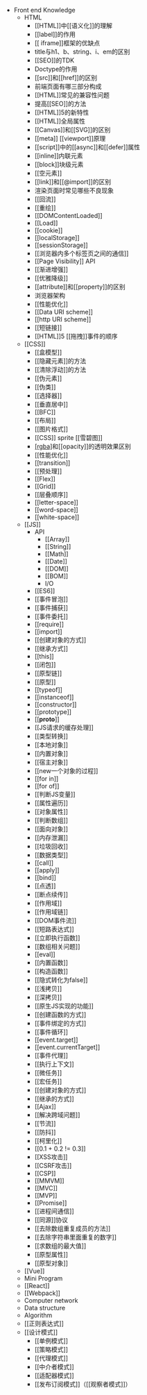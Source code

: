 - Front end Knowledge
	- HTML
		- [[HTML]]中[[语义化]]的理解
		- [[label]]的作用
		- [[ iframe]]框架的优缺点
		- title与h1、b、string、i、em的区别
		- [[SEO]]的TDK
		- Doctype的作用
		- [[src]]和[[href]]的区别
		- 前端页面有哪三部分构成
		- [[HTML]]常见的兼容性问题
		- 提高[[SEO]]的方法
		- [[HTML]]5的新特性
		- [[HTML]]全局属性
		- [[Canvas]]和[[SVG]]的区别
		- [[meta]] [[viewport]]原理
		- [[script]]中的[[async]]和[[defer]]属性
		- [[inline]]内联元素
		- [[block]]块级元素
		- [[空元素]]
		- [[link]]和[[@import]]的区别
		- 渲染页面时常见哪些不良现象
		- [[回流]]
		- [[重绘]]
		- [[DOMContentLoaded]]
		- [[Load]]
		- [[cookie]]
		- [[localStorage]]
		- [[sessionStorage]]
		- [[浏览器内多个标签页之间的通信]]
		- [[Page Visibility]] API
		- [[渐进增强]]
		- [[优雅降级]]
		- [[attribute]]和[[property]]的区别
		- 浏览器架构
		- [[性能优化]]
		- [[Data URI scheme]]
		- [[http URI scheme]]
		- [[短链接]]
		- [[HTML]]5 [[拖拽]]事件的顺序
	- [[CSS]]
		- [[盒模型]]
		- [[隐藏元素]]的方法
		- [[清除浮动]]的方法
		- [[伪元素]]
		- [[伪类]]
		- [[选择器]]
		- [[垂直居中]]
		- [[BFC]]
		- [[布局]]
		- [[图片格式]]
		- [[CSS]] sprite [[雪碧图]]
		- [[rgba]]()和[[opacity]]的透明效果区别
		- [[性能优化]]
		- [[transition]]
		- [[预处理]]
		- [[Flex]]
		- [[Grid]]
		- [[层叠顺序]]
		- [[letter-space]]
		- [[word-space]]
		- [[white-space]]
	- [[JS]]
		-  API
			- [[Array]]
			- [[String]]
			- [[Math]]
			- [[Date]]
			- [[DOM]]
			- [[BOM]]
			- I/O
		- [[ES6]]
		- [[事件冒泡]]
		- [[事件捕获]]
		- [[事件委托]]
		- [[require]]
		- [[import]]
		- [[创建对象的方式]]
		- [[继承方式]]
		- [[this]]
		- [[闭包]]
		- [[原型链]]
		- [[原型]]
		- [[typeof]]
		- [[instanceof]]
		- [[constructor]]
		- [[prototype]]
		- [[__proto__]]
		- [[JS请求的缓存处理]]
		- [[类型转换]]
		- [[本地对象]]
		- [[内置对象]]
		- [[宿主对象]]
		- [[new一个对象的过程]]
		- [[for in]]
		- [[for of]]
		- [[判断JS变量]]
		- [[属性遍历]]
		- [[对象属性]]
		- [[判断数组]]
		- [[面向对象]]
		- [[内存泄漏]]
		- [[垃圾回收]]
		- [[数据类型]]
		- [[call]]
		- [[apply]]
		- [[bind]]
		- [[点透]]
		- [[断点续传]]
		- [[作用域]]
		- [[作用域链]]
		- [[DOM事件流]]
		- [[短路表达式]]
		- [[立即执行函数]]
		- [[数组相关问题]]
		- [[eval]]
		- [[内置函数]]
		- [[构造函数]]
		- [[隐式转化为false]]
		- [[浅拷贝]]
		- [[深拷贝]]
		- [[原生JS实现的功能]]
		- [[创建函数的方式]]
		- [[事件绑定的方式]]
		- [[事件循环]]
		- [[event.target]]
		- [[event.currentTarget]]
		- [[事件代理]]
		- [[执行上下文]]
		- [[微任务]]
		- [[宏任务]]
		- [[创建对象的方式]]
		- [[继承的方式]]
		- [[Ajax]]
		- [[解决跨域问题]]
		- [[节流]]
		- [[防抖]]
		- [[柯里化]]
		- [[0.1 + 0.2 != 0.3]]
		- [[XSS攻击]]
		- [[CSRF攻击]]
		- [[CSP]]
		- [[MMVM]]
		- [[MVC]]
		- [[MVP]]
		- [[Promise]]
		- [[进程间通信]]
		- [[同源]]协议
		- [[去除数组重复成员的方法]]
		- [[去除字符串里面重复的数字]]
		- [[求数组的最大值]]
		- [[原型属性]]
		- [[原型对象]]
	- [[Vue]]
	- Mini Program
	- [[React]]
	- [[Webpack]]
	- Computer network
	- Data structure
	- Algorithm
	- [[正则表达式]]
	- [[设计模式]]
		- [[单例模式]]
		- [[策略模式]]
		- [[代理模式]]
		- [[中介者模式]]
		- [[适配器模式]]
		- [[发布订阅模式]]（[[观察者模式]]）